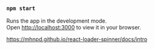 ### `npm start`

Runs the app in the development mode.\
Open [http://localhost:3000](http://localhost:3000) to view it in your browser.

https://mhnpd.github.io/react-loader-spinner/docs/intro